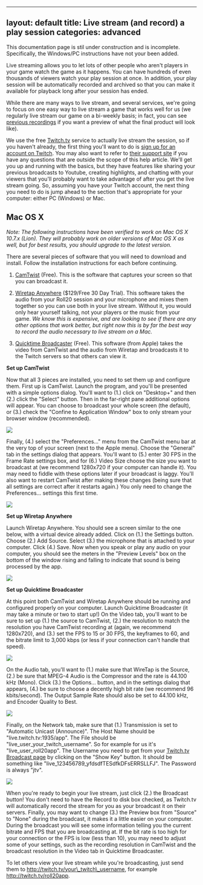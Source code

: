 
---
layout: default
title: Live stream (and record) a play session
categories: advanced
---

<div class="alert alert-success">This documentation page is stil under construction and is incomplete. Specifically, the Windows/PC instructions have not your been added.</div>

Live streaming allows you to let lots of other people who aren't players in your game watch the game as it happens. You can have hundreds of even thousands of viewers watch your play session at once. In addition, your play session will be automatically recorded and archived so that you can make it available for playback long after your session has ended.

While there are many ways to live stream, and several services, we're going to focus on one easy way to live stream a game that works well for us (we regularly live stream our game on a bi-weekly basis; in fact, you can see [previous recordings](http://twitch.tv/roll20app) if you want a preview of what the final product will look like). 

We use the free [Twitch.tv](http://twitch.tv) service to actually live stream the session, so if you haven't already, the first thing you'll want to do is [sign up for an account on Twitch](http://www.twitch.tv/). You may also want to refer to [their support site](http://www.twitch.tv/p/help) if you have any questions that are outside the scope of this help article. We'll get you up and running with the basics, but they have features like sharing your previous broadcasts to Youtube, creating highlights, and chatting with your viewers that you'll probably want to take advantage of after you get the live stream going. So, assuming you have your Twitch account, the next thing you need to do is jump ahead to the section that's appropriate for your computer: either PC (Windows) or Mac.

Mac OS X
--------

*Note: The following instructions have been verified to work on Mac OS X 10.7.x (Lion). They will probably work on older versions of Mac OS X as well, but for best results, you should upgrade to the latest version.*

There are several pieces of software that you will need to download and install. Follow the installation instructions for each before continuing.

1. [CamTwist](http://www.spacevidcast.com/CamTwist_2.1.dmg) (Free). This is the software that captures your screen so that you can broadcast it.

2. [Wiretap Anywhere](http://www.ambrosiasw.com/utilities/wta/) ($129/Free 30 Day Trial). This software takes the audio from your Roll20 session and your microphone and mixes them together so you can use both in your live stream. Without it, you would only hear yourself talking, not your players or the music from your game. *We know this is expensive, and are looking to see if there are any other options that work better, but right now this is by far the best way to record the audio necessary to live stream on a Mac.*

3. [Quicktime Broadcaster](http://support.apple.com/kb/DL764) (Free). This software (from Apple) takes the video from CamTwist and the audio from Wiretap and broadcasts it to the Twitch servers so that others can view it.

**Set up CamTwist**

Now that all 3 pieces are installed, you need to set them up and configure them. First up is CamTwist. Launch the program, and you'll be presented with a simple options dialog. You'll want to (1.) click on "Desktop+" and then (2.) click the "Select" button. Then in the far-right pane additional options will appear. You can choose to broadcast your whole screen (the default), or (3.) check the "Confine to Application Window" box to only stream your browser window (recommended). 

<img src="/images/livestreamss1.png" />

Finally, (4.) select the "Preferences…" menu from the CamTwist menu bar at the very top of your screen (next to the Apple menu). Choose the "General" tab in the settings dialog that appears. You'll want to (5.) enter 30 FPS in the Frame Rate settings box, and for (6.) Video Size choose the size you want to broadcast at (we recommend 1280x720 if your computer can handle it). You may need to fiddle with these options later if your broadcast is laggy. You'll also want to restart CamTwist after making these changes (being sure that all settings are correct after it restarts again.) You only need to change the Preferences… settings this first time.

<img src="/images/livestreamss2.png" />

**Set up Wiretap Anywhere**

Launch Wiretap Anywhere. You should see a screen similar to the one below, with a virtual device already added. Click on (1.) the Settings button. Choose (2.) Add Source. Select (3.) the microphone that is attached to your computer. Click (4.) Save. Now when you speak or play any audio on your computer, you should see the meters in the "Preview Levels" box on the bottom of the window rising and falling to indicate that sound is being processed by the app.

<img src="/images/livestreamss3.png" />

**Set up Quicktime Broadcaster**

At this point both CamTwist and Wiretap Anywhere should be running and configured properly on your computer. Launch Quicktime Broadcaster (it may take a minute or two to start up!) On the Video tab, you'll want to be sure to set up (1.) the source to CamTwist, (2.) the resolution to match the resolution you have CamTwist recording at (again, we recommend 1280x720), and (3.) set the FPS to 15 or 30 FPS, the keyframes to 60, and the bitrate limit to 3,000 kbps (or less if your connection can't handle that speed). 

<img src="/images/livestreamss4.png" />

On the Audio tab, you'll want to (1.) make sure that WireTap is the Source, (2.) be sure that MPEG-4 Audio is the Compressor and the rate is 44.100 kHz (Mono). Click (3.) the Options… button, and in the settings dialog that appears, (4.) be sure to choose a decently high bit rate (we recommend 96 kbits/second). The Output Sample Rate should also be set to 44.100 kHz, and Encoder Quality to Best.

<img src="/images/livestreamss5.png" />

Finally, on the Network tab, make sure that (1.) Transmission is set to "Automatic Unicast (Announce)". The Host Name should be "live.twitch.tv:1935/app". The File should be "live\_user\_your\_twitch\_username". So for example for us it's "live\_user\_roll20app". The Username you need to get from your [Twitch.tv Broadcast page](http://www.twitch.tv/broadcast) by clicking on the "Show Key" button. It should be something like "live\_123456789\_yfdsdfTESdfkDFsERRSLLFJ". The Password is always "jtv".

<img src="/images/livestreamss6.png" />

When you're ready to begin your live stream, just click (2.) the Broadcast button! You don't need to have the Record to disk box checked, as Twitch.tv will automatically record the stream for you as your broadcast it on their servers. Finally, you may want to change (3.) the Preview box from "Source" to "None" during the broadcast, it makes it a little easier on your computer. During the broadcast you will see some information telling you the current bitrate and FPS that you are broadcasting at. If the bit rate is too high for your connection or the FPS is low (less than 10), you may need to adjust some of your settings, such as the recording resolution in CamTwist and the broadcast resolution in the Video tab in Quicktime Broadcaster.

To let others view your live stream while you're broadcasting, just send them to http://twitch.tv/your\_twitch\_username, for example http://twitch.tv/roll20app.